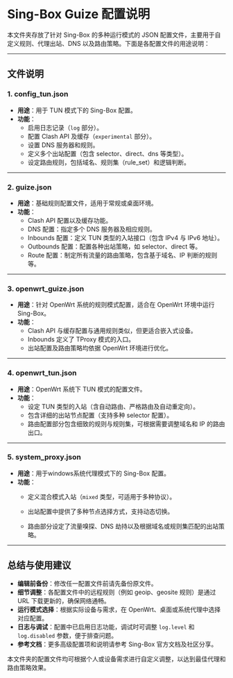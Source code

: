 # Sing-Box Guize 配置说明

本文件夹存放了针对 Sing-Box 的多种运行模式的 JSON 配置文件，主要用于自定义规则、代理出站、DNS 以及路由策略。下面是各配置文件的用途说明：

---

## 文件说明

### 1. config_tun.json
- **用途**：用于 TUN 模式下的 Sing-Box 配置。
- **功能**：
  - 启用日志记录（`log` 部分）。
  - 配置 Clash API 及缓存（`experimental` 部分）。
  - 设置 DNS 服务器和规则。
  - 定义多个出站配置（包含 selector、direct、dns 等类型）。
  - 设定路由规则，包括域名、规则集（rule_set）和逻辑判断。
  
---

### 2. guize.json
- **用途**：基础规则配置文件，适用于常规或桌面环境。
- **功能**：
  - Clash API 配置以及缓存功能。
  - DNS 配置：指定多个 DNS 服务器及相应规则。
  - Inbounds 配置：定义 TUN 类型的入站接口（包含 IPv4 与 IPv6 地址）。
  - Outbounds 配置：配置各种出站策略，如 selector、direct 等。  
  - Route 配置：制定所有流量的路由策略，包含基于域名、IP 判断的规则等。

---

### 3. openwrt_guize.json
- **用途**：针对 OpenWrt 系统的规则模式配置，适合在 OpenWrt 环境中运行 Sing-Box。
- **功能**：
  - Clash API 与缓存配置与通用规则类似，但更适合嵌入式设备。
  - Inbounds 定义了 TProxy 模式的入口。
  - 出站配置及路由策略均依据 OpenWrt 环境进行优化。

---

### 4. openwrt_tun.json
- **用途**：OpenWrt 系统下 TUN 模式的配置文件。
- **功能**：
  - 设定 TUN 类型的入站（含自动路由、严格路由及自动重定向）。
  - 包含详细的出站节点配置（支持多种 selector 配置）。
  - 路由配置部分包含细致的规则与规则集，可根据需要调整域名和 IP 的路由出口。

---

### 5. system_proxy.json
- **用途**：用于windows系统代理模式下的 Sing-Box 配置。
- **功能**：
  - 定义混合模式入站（`mixed` 类型，可适用于多种协议）。
  - 出站配置中提供了多种节点选择方式，支持动态切换。

  - 路由部分设定了流量嗅探、DNS 劫持以及根据域名或规则集匹配的出站策略。

---

## 总结与使用建议

- **编辑前备份**：修改任一配置文件前请先备份原文件。
- **细节调整**：各配置文件中的远程规则（例如 geoip、geosite 规则）是通过 URL 下载更新的，确保网络通畅。
- **运行模式选择**：根据实际设备与需求，在 OpenWrt、桌面或系统代理中选择对应配置。  
- **日志与调试**：配置中已启用日志功能，调试时可调整 `log.level` 和 `log.disabled` 参数，便于排查问题。
- **参考文档**：更多高级配置项和说明请参考 Sing-Box 官方文档及社区分享。

本文件夹的配置文件均可根据个人或设备需求进行自定义调整，以达到最佳代理和路由策略效果。  